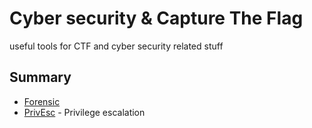 # Cyber security & Capture The Flag
useful tools for CTF and cyber security related stuff

## Summary

* [Forensic](/Forensic)
* [PrivEsc](/PrivEsc) - Privilege escalation
